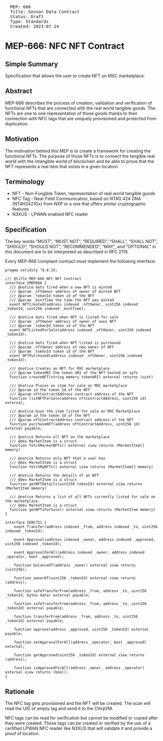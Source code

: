 <pre>
  MEP: 666
  Title: Sensor Data Contract
  Status: Draft
  Type: Standards
  Created: 2023-07-14
</pre>

# MEP-666: NFC NFT Contract

## Simple Summary

Specification that allows the user to create NFT on MXC marketplace.

## Abstract
MEP-666 describes the process of creation, validation and verification of functional NFTs that are connected with the real world tangible goods. The NFTs are one to one representation of those goods thanks to their connection with NFC tags that are uniquely provisioned and protected from duplication.

## Motivation
The motivation behind this MEP is to create a framework for creating the functional NFTs. The purpose of those NFTs is to connect the tangible real world with the intangible world of blockchain and be able to prove that the NFT represents a real item that exists in a given location.

## Terminology

- NFT - Non-Fungible Token, representation of real world tangible goods
- NFC Tag - Near Field Communication, based on NTAG 424 DNA (NT4H2421Gx) from NXP or a one that offers similar cryptographic features
- N3XUS - LPWAN enabled NFC reader

## Specification

The key words “MUST”, “MUST NOT”, “REQUIRED”, “SHALL”, “SHALL NOT”, “SHOULD”, “SHOULD NOT”, “RECOMMENDED”, “MAY”, and “OPTIONAL” in this document are to be interpreted as described in RFC 2119.

Every MEP-666 compliant contract must implement the following interface:

```solidity=
pragma solidity ^0.8.15;

/// @title MEP-666 NFC NFT Contract
interface IMEP666 {
  /// @notice Gets fired when a new NFT is minted
  /// @param _nftOwner address of owner of minted NFT
  /// @param _tokenId token id of the NFT
  /// @param _mintTime the time the NFT was minted
  event NFTCreated(address indexed _nftOwner, uint256 indexed _tokenId, uint256 indexed _mintTime);

  /// @notice Gets fired when NFT is listed for sale
  /// @param _nftOwner address of owner of owns NFT
  /// @param _tokenId token id of the NFT
  event NFTListedForSale(address indexed _nftOwner, uint256 indexed _tokenId);

  /// @notice Gets fired when NFT listed is purchased
  /// @param _nftOwner address of new owner of NFT
  /// @param _tokenId token id of the NFT
  event NFTPurchased(address indexed _nftOwner, uint256 indexed _tokenId);

  /// @notice Creates an NFT for MXC marketplace
  /// @param tokenURI the token URI of the NFT hosted on ipfs
  function createNFT(string memory tokenURI) external returns (uint)

  /// @notice Places an item for sale on MXC marketplace
  /// @param id the token Id of the NFT
  /// @param nftContractAddress contract address of the NFT
  function listNFTForSale(address nftContractAddress, uint256 id) external;

  /// @notice buys the item listed for sale on MXC Marketplace
  /// @param id the token Id of the NFT
  /// @param nftContractAddress contract address of the NFT
  function purchaseNFT(address nftContractAddress, uint256 id) external payable;

  /// @notice Returns all NFT on the marketplace 
  /// @dev MarketItem is a struct
  function fetchMarketNFTs() external view returns (MarketItem[] memory)

  /// @notice Returns only NFT that a user has
  /// @dev MarketItem is a struct
  function fetchMyNFTs() external view returns (MarketItem[] memory)

  /// @notice Returns the details of an NFT
  /// @dev MarketItem is a struct
  function getNFTDetails(uint256 tokenId) external view returns (MarketItem memory)

  /// @notice Returns a list of all NFTs currently listed for sale on the marketplace.
  /// @dev MarketItem is a struct
  function getNFTsForSale() external view returns (MarketItem memory)
}

interface IERC721 {
    event Transfer(address indexed _from, address indexed _to, uint256 indexed _tokenId);

    event Approval(address indexed _owner, address indexed _approved, uint256 indexed _tokenId);

    event ApprovalForAll(address indexed _owner, address indexed _operator, bool _approved);

    function balanceOf(address _owner) external view returns (uint256);

    function ownerOf(uint256 _tokenId) external view returns (address);

    function safeTransferFrom(address _from, address _to, uint256 _tokenId, bytes data) external payable;

    function safeTransferFrom(address _from, address _to, uint256 _tokenId) external payable;

    function transferFrom(address _from, address _to, uint256 _tokenId) external payable;

    function approve(address _approved, uint256 _tokenId) external payable;

    function setApprovalForAll(address _operator, bool _approved) external;

    function getApproved(uint256 _tokenId) external view returns (address);

    function isApprovedForAll(address _owner, address _operator) external view returns (bool);
}
```

## Rationale

The NFC tag gets provisioned and the NFT will be created. The scan will read the UID of empty tag and send it to the ChirpVM.

NFC tags can be read for verification but cannot be modified or copied after they were created. Those tags can be created or verified by the use of a certified LPWAN NFC reader like N3XUS that will validate it and provide a proof of location. 